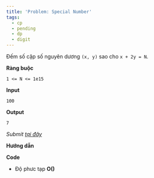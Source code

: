 ```yaml
---
title: 'Problem: Special Number'
tags:
  - cp
  - pending
  - dp
  - digit
---
```

Đếm số cặp số nguyên dương `(x, y)` sao cho `x + 2y = N`.

**Ràng buộc**

```
1 <= N <= 1e15
```

**Input**

```
100
```

**Output**

```
7
```

<!--more-->

*Submit [tại đây](https://oj.vnoi.info/problem/icpc21_mb_e)*

**Hướng dẫn**


**Code**

- Độ phưc tạp **O()**

```cpp

```
